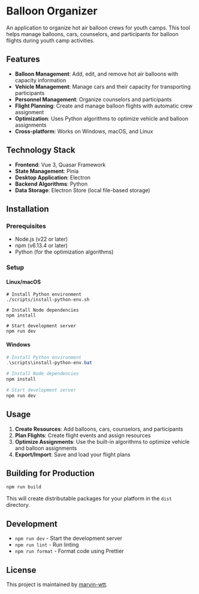 # Balloon Organizer

An application to organize hot air balloon crews for youth camps. This tool helps manage balloons, cars, counselors, and participants for balloon flights during youth camp activities.

## Features

- **Balloon Management**: Add, edit, and remove hot air balloons with capacity information
- **Vehicle Management**: Manage cars and their capacity for transporting participants
- **Personnel Management**: Organize counselors and participants
- **Flight Planning**: Create and manage balloon flights with automatic crew assignment
- **Optimization**: Uses Python algorithms to optimize vehicle and balloon assignments
- **Cross-platform**: Works on Windows, macOS, and Linux

## Technology Stack

- **Frontend**: Vue 3, Quasar Framework
- **State Management**: Pinia
- **Desktop Application**: Electron
- **Backend Algorithms**: Python
- **Data Storage**: Electron Store (local file-based storage)

## Installation

### Prerequisites

- Node.js (v22 or later)
- npm (v6.13.4 or later)
- Python (for the optimization algorithms)

### Setup

#### Linux/macOS
```shell
# Install Python environment
./scripts/install-python-env.sh

# Install Node dependencies
npm install

# Start development server
npm run dev
```

#### Windows
```powershell
# Install Python environment
.\scripts\install-python-env.bat

# Install Node dependencies
npm install

# Start development server
npm run dev
```

## Usage

1. **Create Resources**: Add balloons, cars, counselors, and participants
2. **Plan Flights**: Create flight events and assign resources
3. **Optimize Assignments**: Use the built-in algorithms to optimize vehicle and balloon assignments
4. **Export/Import**: Save and load your flight plans

## Building for Production

```bash
npm run build
```

This will create distributable packages for your platform in the `dist` directory.

## Development

- `npm run dev` - Start the development server
- `npm run lint` - Run linting
- `npm run format` - Format code using Prettier

## License

This project is maintained by [marvin-wtt](https://github.com/marvin-wtt).
